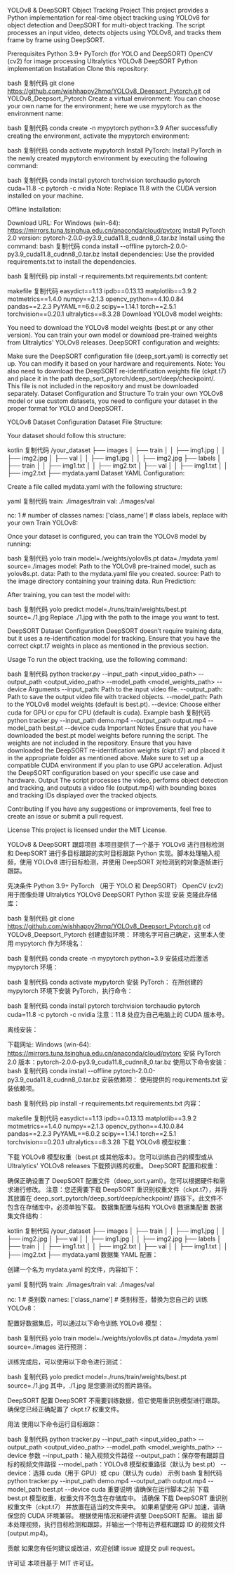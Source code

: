 YOLOv8 & DeepSORT Object Tracking Project
This project provides a Python implementation for real-time object tracking using YOLOv8 for object detection and DeepSORT for multi-object tracking. The script processes an input video, detects objects using YOLOv8, and tracks them frame by frame using DeepSORT.

Prerequisites
Python 3.9+
PyTorch (for YOLO and DeepSORT)
OpenCV (cv2) for image processing
Ultralytics YOLOv8
DeepSORT Python implementation
Installation
Clone this repository:

bash
复制代码
git clone https://github.com/wishhappy2hmq/YOLOv8_Deepsort_Pytorch.git
cd YOLOv8_Deepsort_Pytorch
Create a virtual environment: You can choose your own name for the environment; here we use mypytorch as the environment name:

bash
复制代码
conda create -n mypytorch python=3.9
After successfully creating the environment, activate the mypytorch environment:

bash
复制代码
conda activate mypytorch
Install PyTorch: Install PyTorch in the newly created mypytorch environment by executing the following command:

bash
复制代码
conda install pytorch torchvision torchaudio pytorch cuda=11.8 -c pytorch -c nvidia
Note: Replace 11.8 with the CUDA version installed on your machine.

Offline Installation:

Download URL: For Windows (win-64): https://mirrors.tuna.tsinghua.edu.cn/anaconda/cloud/pytorc
Install PyTorch 2.0 version: pytorch-2.0.0-py3.9_cuda11.8_cudnn8_0.tar.bz
Install using the command:
bash
复制代码
conda install --offline pytorch-2.0.0-py3.9_cuda11.8_cudnn8_0.tar.bz
Install dependencies: Use the provided requirements.txt to install the dependencies.

bash
复制代码
pip install -r requirements.txt
requirements.txt content:

makefile
复制代码
easydict==1.13
ipdb==0.13.13
matplotlib==3.9.2
motmetrics==1.4.0
numpy==2.1.3
opencv_python==4.10.0.84
pandas==2.2.3
PyYAML==6.0.2
scipy==1.14.1
torch==2.5.1
torchvision==0.20.1
ultralytics==8.3.28
Download YOLOv8 model weights:

You need to download the YOLOv8 model weights (best.pt or any other version). You can train your own model or download pre-trained weights from Ultralytics' YOLOv8 releases.
DeepSORT configuration and weights:

Make sure the DeepSORT configuration file (deep_sort.yaml) is correctly set up. You can modify it based on your hardware and requirements.
Note: You also need to download the DeepSORT re-identification weights file (ckpt.t7) and place it in the path deep_sort_pytorch/deep_sort/deep/checkpoint/. This file is not included in the repository and must be downloaded separately.
Dataset Configuration and Structure
To train your own YOLOv8 model or use custom datasets, you need to configure your dataset in the proper format for YOLO and DeepSORT.

YOLOv8 Dataset Configuration
Dataset File Structure:

Your dataset should follow this structure:

kotlin
复制代码
/your_dataset
├── images
│   ├── train
│   │   ├── img1.jpg
│   │   ├── img2.jpg
│   ├── val
│   │   ├── img1.jpg
│   │   ├── img2.jpg
├── labels
│   ├── train
│   │   ├── img1.txt
│   │   ├── img2.txt
│   ├── val
│   │   ├── img1.txt
│   │   ├── img2.txt
├── mydata.yaml
Dataset YAML Configuration:

Create a file called mydata.yaml with the following structure:

yaml
复制代码
train: ./images/train
val: ./images/val

nc: 1  # number of classes
names: ['class_name']  # class labels, replace with your own
Train YOLOv8:

Once your dataset is configured, you can train the YOLOv8 model by running:

bash
复制代码
yolo train model=./weights/yolov8s.pt data=./mydata.yaml source=./images
model: Path to the YOLOv8 pre-trained model, such as yolov8s.pt.
data: Path to the mydata.yaml file you created.
source: Path to the image directory containing your training data.
Run Prediction:

After training, you can test the model with:

bash
复制代码
yolo predict model=./runs/train/weights/best.pt source=./1.jpg
Replace ./1.jpg with the path to the image you want to test.

DeepSORT Dataset Configuration
DeepSORT doesn’t require training data, but it uses a re-identification model for tracking. Ensure that you have the correct ckpt.t7 weights in place as mentioned in the previous section.

Usage
To run the object tracking, use the following command:

bash
复制代码
python tracker.py --input_path <input_video_path> --output_path <output_video_path> --model_path <model_weights_path> --device <device>
Arguments
--input_path: Path to the input video file.
--output_path: Path to save the output video file with tracked objects.
--model_path: Path to the YOLOv8 model weights (default is best.pt).
--device: Choose either cuda for GPU or cpu for CPU (default is cuda).
Example
bash
复制代码
python tracker.py --input_path demo.mp4 --output_path output.mp4 --model_path best.pt --device cuda
Important Notes
Ensure that you have downloaded the best.pt model weights before running the script. The weights are not included in the repository.
Ensure that you have downloaded the DeepSORT re-identification weights (ckpt.t7) and placed it in the appropriate folder as mentioned above.
Make sure to set up a compatible CUDA environment if you plan to use GPU acceleration.
Adjust the DeepSORT configuration based on your specific use case and hardware.
Output
The script processes the video, performs object detection and tracking, and outputs a video file (output.mp4) with bounding boxes and tracking IDs displayed over the tracked objects.

Contributing
If you have any suggestions or improvements, feel free to create an issue or submit a pull request.

License
This project is licensed under the MIT License.

YOLOv8 & DeepSORT 跟踪项目
本项目提供了一个基于 YOLOv8 进行目标检测和 DeepSORT 进行多目标跟踪的实时目标跟踪 Python 实现。脚本处理输入视频，使用 YOLOv8 进行目标检测，并使用 DeepSORT 对检测到的对象逐帧进行跟踪。

先决条件
Python 3.9+
PyTorch （用于 YOLO 和 DeepSORT）
OpenCV (cv2) 用于图像处理
Ultralytics YOLOv8
DeepSORT Python 实现
安装
克隆此存储库：

bash
复制代码
git clone https://github.com/wishhappy2hmq/YOLOv8_Deepsort_Pytorch.git
cd YOLOv8_Deepsort_Pytorch
创建虚拟环境： 环境名字可自己确定，这里本人使用 mypytorch 作为环境名：

bash
复制代码
conda create -n mypytorch python=3.9
安装成功后激活 mypytorch 环境：

bash
复制代码
conda activate mypytorch
安装 PyTorch： 在所创建的 mypytorch 环境下安装 PyTorch，执行命令：

bash
复制代码
conda install pytorch torchvision torchaudio pytorch cuda=11.8 -c pytorch -c nvidia
注意：11.8 处应为自己电脑上的 CUDA 版本号。

离线安装：

下载网址: Windows (win-64): https://mirrors.tuna.tsinghua.edu.cn/anaconda/cloud/pytorc
安装 PyTorch 2.0 版本：pytorch-2.0.0-py3.9_cuda11.8_cudnn8_0.tar.bz
使用以下命令安装：
bash
复制代码
conda install --offline pytorch-2.0.0-py3.9_cuda11.8_cudnn8_0.tar.bz
安装依赖项： 使用提供的 requirements.txt 安装依赖项。

bash
复制代码
pip install -r requirements.txt
requirements.txt 内容：

makefile
复制代码
easydict==1.13
ipdb==0.13.13
matplotlib==3.9.2
motmetrics==1.4.0
numpy==2.1.3
opencv_python==4.10.0.84
pandas==2.2.3
PyYAML==6.0.2
scipy==1.14.1
torch==2.5.1
torchvision==0.20.1
ultralytics==8.3.28
下载 YOLOv8 模型权重：

下载 YOLOv8 模型权重（best.pt 或其他版本）。您可以训练自己的模型或从 Ultralytics' YOLOv8 releases 下载预训练的权重。
DeepSORT 配置和权重：

确保正确设置了 DeepSORT 配置文件（deep_sort.yaml）。您可以根据硬件和需求进行修改。
注意：您还需要下载 DeepSORT 重识别权重文件（ckpt.t7），并将其放置在 deep_sort_pytorch/deep_sort/deep/checkpoint/ 路径下。此文件不包含在存储库中，必须单独下载。
数据集配置与结构
YOLOv8 数据集配置
数据集文件结构：

kotlin
复制代码
/your_dataset
├── images
│   ├── train
│   │   ├── img1.jpg
│   │   ├── img2.jpg
│   ├── val
│   │   ├── img1.jpg
│   │   ├── img2.jpg
├── labels
│   ├── train
│   │   ├── img1.txt
│   │   ├── img2.txt
│   ├── val
│   │   ├── img1.txt
│   │   ├── img2.txt
├── mydata.yaml
数据集 YAML 配置：

创建一个名为 mydata.yaml 的文件，内容如下：

yaml
复制代码
train: ./images/train
val: ./images/val

nc: 1  # 类别数
names: ['class_name']  # 类别标签，替换为您自己的
训练 YOLOv8：

配置好数据集后，可以通过以下命令训练 YOLOv8 模型：

bash
复制代码
yolo train model=./weights/yolov8s.pt data=./mydata.yaml source=./images
进行预测：

训练完成后，可以使用以下命令进行测试：

bash
复制代码
yolo predict model=./runs/train/weights/best.pt source=./1.jpg
其中，./1.jpg 是您要测试的图片路径。

DeepSORT 配置
DeepSORT 不需要训练数据，但它使用重识别模型进行跟踪。确保您已经正确配置了 ckpt.t7 权重文件。

用法
使用以下命令运行目标跟踪：

bash
复制代码
python tracker.py --input_path <input_video_path> --output_path <output_video_path> --model_path <model_weights_path> --device <device>
参数
--input_path：输入视频文件路径
--output_path：保存带有跟踪目标的视频文件路径
--model_path：YOLOv8 模型权重路径（默认为 best.pt）
--device：选择 cuda（用于 GPU）或 cpu（默认为 cuda）
示例
bash
复制代码
python tracker.py --input_path demo.mp4 --output_path output.mp4 --model_path best.pt --device cuda
重要说明
请确保在运行脚本之前 下载 best.pt 模型权重，权重文件不包含在存储库中。
请确保 下载 DeepSORT 重识别权重文件（ckpt.t7） 并放置在适当的文件夹中。
如果希望使用 GPU 加速，请确保您的 CUDA 环境兼容。
根据使用情况和硬件调整 DeepSORT 配置。
输出
脚本处理视频，执行目标检测和跟踪，并输出一个带有边界框和跟踪 ID 的视频文件 (output.mp4)。

贡献
如果您有任何建议或改进，欢迎创建 issue 或提交 pull request。

许可证
本项目基于 MIT 许可证。
